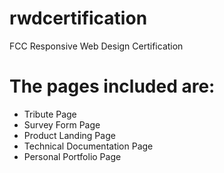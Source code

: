 ﻿# rwdcertification

FCC Responsive Web Design Certification

# The pages included are:

- Tribute Page
- Survey Form Page
- Product Landing Page
- Technical Documentation Page
- Personal Portfolio Page
